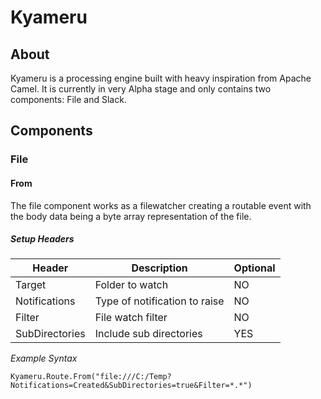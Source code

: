 # Kyameru
## About
Kyameru is a processing engine built with heavy inspiration from Apache Camel.
It is currently in very Alpha stage and only contains two components: File and Slack.

## Components
### File
#### From
The file component works as a filewatcher creating a routable event with the body data being a byte array representation of the file.
##### Setup Headers

Header | Description | Optional
------ | ----------- | --------
Target | Folder to watch | NO
Notifications | Type of notification to raise | NO
Filter | File watch filter | NO
SubDirectories | Include sub directories | YES

*Example Syntax*
```
Kyameru.Route.From("file:///C:/Temp?Notifications=Created&SubDirectories=true&Filter=*.*")
```